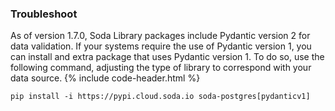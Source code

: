 ### Troubleshoot

As of version 1.7.0, Soda Library packages include Pydantic version 2 for data validation. If your systems require the use of Pydantic version 1, you can install and extra package that uses Pydantic version 1. To do so, use the following command, adjusting the type of library to correspond with your data source.
{% include code-header.html %}
```shell
pip install -i https://pypi.cloud.soda.io soda-postgres[pydanticv1]
```